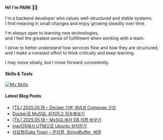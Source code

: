 #### Hi! I'm PARK 👋🏻
I'm a backend developer who values well-structured and stable systems.  
I find meaning in small changes and enjoy growing steadily over time.

I'm always open to learning new technologies,  
and I feel the greatest sense of fulfillment when working with a team.

I strive to better understand how services flow and how they are structured,  
and I make a constant effort to think critically and keep learning.

I may move slowly, but I move forward consistently.

#### Skills & Tools
[![My Skills](https://skillicons.dev/icons?i=java,kotlin,spring,mysql,postgres,mongo,redis,linux,ubuntu,git,github,githubactions,docker,aws&perline=7)](https://skillicons.dev)

#### Latest Blog Posts
- [[TIL] 2025.05.19 &ndash; Docker 기본 개념과 Compose 구성](https://virtue14.tistory.com/31)
- [Docker로 MySQL 설치하고 접속해보기](https://virtue14.tistory.com/32)
- [[TIL] 2025.05.18 &ndash; MySQL에서 DB 이름 바꾸기](https://virtue14.tistory.com/29)
- [macOS에서 UTM으로 Ubuntu 설치하기](https://virtue14.tistory.com/28)
- [자료형(Data Type) &ndash; 문자열, StringBuffer, 배열](https://virtue14.tistory.com/27)

